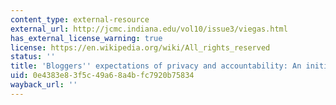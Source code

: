 ```yaml
---
content_type: external-resource
external_url: http://jcmc.indiana.edu/vol10/issue3/viegas.html
has_external_license_warning: true
license: https://en.wikipedia.org/wiki/All_rights_reserved
status: ''
title: 'Bloggers'' expectations of privacy and accountability: An initial survey'
uid: 0e4383e8-3f5c-49a6-8a4b-fc7920b75834
wayback_url: ''
---
```


